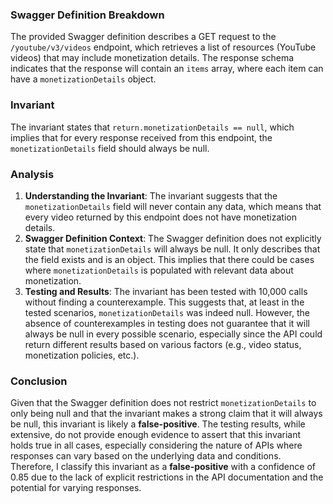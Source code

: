 ### Swagger Definition Breakdown
The provided Swagger definition describes a GET request to the `/youtube/v3/videos` endpoint, which retrieves a list of resources (YouTube videos) that may include monetization details. The response schema indicates that the response will contain an `items` array, where each item can have a `monetizationDetails` object.

### Invariant
The invariant states that `return.monetizationDetails == null`, which implies that for every response received from this endpoint, the `monetizationDetails` field should always be null.

### Analysis
1. **Understanding the Invariant**: The invariant suggests that the `monetizationDetails` field will never contain any data, which means that every video returned by this endpoint does not have monetization details.
2. **Swagger Definition Context**: The Swagger definition does not explicitly state that `monetizationDetails` will always be null. It only describes that the field exists and is an object. This implies that there could be cases where `monetizationDetails` is populated with relevant data about monetization.
3. **Testing and Results**: The invariant has been tested with 10,000 calls without finding a counterexample. This suggests that, at least in the tested scenarios, `monetizationDetails` was indeed null. However, the absence of counterexamples in testing does not guarantee that it will always be null in every possible scenario, especially since the API could return different results based on various factors (e.g., video status, monetization policies, etc.).

### Conclusion
Given that the Swagger definition does not restrict `monetizationDetails` to only being null and that the invariant makes a strong claim that it will always be null, this invariant is likely a **false-positive**. The testing results, while extensive, do not provide enough evidence to assert that this invariant holds true in all cases, especially considering the nature of APIs where responses can vary based on the underlying data and conditions. Therefore, I classify this invariant as a **false-positive** with a confidence of 0.85 due to the lack of explicit restrictions in the API documentation and the potential for varying responses.
